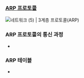 ### [ARP 프로토콜](https://youtu.be/LDsp-Xb168E?list=PL0d8NnikouEWcF1jJueLdjRIC4HsUlULi)

![네트워크 (5) | 3계층 프로토콜(ARP)](https://images.velog.io/images/combi_jihoon/post/177de73c-8eb5-40df-9ae7-bb896b2382ef/%E1%84%89%E1%85%B3%E1%84%8F%E1%85%B3%E1%84%85%E1%85%B5%E1%86%AB%E1%84%89%E1%85%A3%E1%86%BA%202021-10-19%20%E1%84%8B%E1%85%A9%E1%84%92%E1%85%AE%2011.14.53.png)



### ARP 프로토콜의 통신 과정

- 

### ARP 테이블

- 

